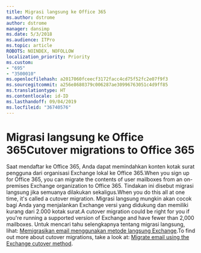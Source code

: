 ```yaml
---
title: Migrasi langsung ke Office 365
ms.author: dstrome
author: dstrome
manager: dansimp
ms.date: 5/3/2018
ms.audience: ITPro
ms.topic: article
ROBOTS: NOINDEX, NOFOLLOW
localization_priority: Priority
ms.custom:
- "695"
- "3500010"
ms.openlocfilehash: a2017060fceecf3172facc4cd75f52fc2e07f9f3
ms.sourcegitcommit: a256e8680379c006287ae30996763051c4d9ff85
ms.translationtype: HT
ms.contentlocale: id-ID
ms.lasthandoff: 09/04/2019
ms.locfileid: "36740576"
---
```

# <a name="cutover-migrations-to-office-365"></a><span data-ttu-id="fa5f7-102">Migrasi langsung ke Office 365</span><span class="sxs-lookup"><span data-stu-id="fa5f7-102">Cutover migrations to Office 365</span></span>

<span data-ttu-id="fa5f7-103">Saat mendaftar ke Office 365, Anda dapat memindahkan konten kotak surat pengguna dari organisasi Exchange lokal ke Office 365.</span><span class="sxs-lookup"><span data-stu-id="fa5f7-103">When you sign up for Office 365, you can migrate the contents of user mailboxes from an on-premises Exchange organization to Office 365.</span></span> <span data-ttu-id="fa5f7-104">Tindakan ini disebut migrasi langsung jika semuanya dilakukan sekaligus.</span><span class="sxs-lookup"><span data-stu-id="fa5f7-104">When you do this all at one time, it's called a cutover migration.</span></span> <span data-ttu-id="fa5f7-105">Migrasi langsung mungkin akan cocok bagi Anda yang menjalankan Exchange versi yang didukung dan memiliki kurang dari 2.000 kotak surat.</span><span class="sxs-lookup"><span data-stu-id="fa5f7-105">A cutover migration could be right for you if you're running a supported version of Exchange and have fewer than 2,000 mailboxes.</span></span> <span data-ttu-id="fa5f7-106">Untuk mencari tahu selengkapnya tentang migrasi langsung, lihat: [Memigrasikan email menggunakan metode langsung Exchange](https://docs.microsoft.com/Exchange/mailbox-migration/cutover-migration-to-office-365).</span><span class="sxs-lookup"><span data-stu-id="fa5f7-106">To find out more about cutover migrations, take a look at: [Migrate email using the Exchange cutover method](https://docs.microsoft.com/Exchange/mailbox-migration/cutover-migration-to-office-365).</span></span>
  